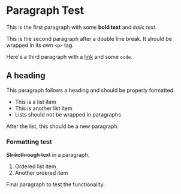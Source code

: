 # Paragraph Test

This is the first paragraph with some **bold text** and *italic text*.

This is the second paragraph after a double line break. It should be wrapped in its own `<p>` tag.

Here's a third paragraph with a [link](https://example.com) and some `code`.

## A heading

This paragraph follows a heading and should be properly formatted.

- This is a list item
- This is another list item
- Lists should not be wrapped in paragraphs

After the list, this should be a new paragraph.

### Formatting test

~~Strikethrough text~~ in a paragraph.

1. Ordered list item
2. Another ordered item

Final paragraph to test the functionality.